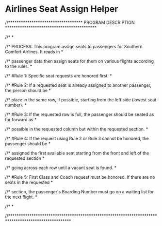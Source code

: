 # Airlines Seat Assign Helper

//***********************************  PROGRAM DESCRIPTION  *******************************************

//*                                                                                                   *

//*   PROCESS: This program assign seats to passengers for Southern Comfort Airlines. It reads in     *

//*   passenger data then assign seats for them on various flights according to the rules.            *

//*   #Rule 1: Specific seat requests are honored first.                                              * 

//*   #Rule 2: If a requested seat is already assigned to another passenger, the person should be     *

//*    place in the same row, if possible, starting from the left side (lowest seat number).          *

//*   #Rule 3: If the requested row is full, the passenger should be seated as far forward as         *

//*    possible in the requested column but within the requested section.                             *

//*   #Rule 4: If the request using Rule 2 or Rule 3 cannot be honored, the passenger should be       * 

//*    assigned the first available seat starting from the front and left of the requested section    *

//*    going across each row until a vacant seat is found.                                            * 

//*   #Rule 5: First Class and Coach request must be honored.  If there are no seats in the requested *

//*    section, the passenger's Boarding Number must go on a waiting list for the next flight.        * 

//*                                                                                                   * 

//*****************************************************************************************************

